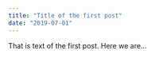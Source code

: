 ```yaml
---
title: "Title of the first post"
date: "2019-07-01"
---
```


That is text of the first post. Here we are...
